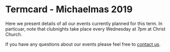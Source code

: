 # Termcard - Michaelmas 2019

Here we present details of all our events currently planned for this term. In particuar, note that clubnights take place every Wednesday at 7pm at Christ Church.

<Calendar />

If you have any questions about our events please feel free to [contact us](/contact).